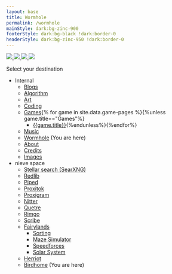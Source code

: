 ```yaml
---
layout: base
title: Wormhole
permalink: /wormhole
mainStyle: dark:bg-zinc-900
footerStyle: dark:bg-black !dark:border-0
headerStyle: dark:bg-zinc-950 !dark:border-0
---
```

<a href="https://www.glitter-graphics.com/myspace/text_generator.php" target=_blank>
  <img class="inline" src="{{"/assets/images/l.gif"|relative_url}}">
  <img class="inline" src="{{"/assets/images/u.gif"|relative_url}}">
  <img class="inline" src="{{"/assets/images/n.gif"|relative_url}}">
  <img class="inline" src="{{"/assets/images/a.gif"|relative_url}}">
</a>

Select your destination
- Internal
  - [Blogs]({{"/"|relative_url}})
  - [Algorithm]({{"/algorithm"|relative_url}})
  - [Art]({{"/art"|relative_url}})
  - [Coding]({{"/coding"|relative_url}})
  - [Games]({{"/games"|relative_url}}){% for game in site.data.game-pages %}{%unless game.title=="Games"%}
    - [{{game.title}}]({{game.url}}){%endunless%}{%endfor%}
  - [Music]({{"/music"|relative_url}})
  - [Wormhole]({{"/wormhole"|relative_url}}) (You are here)
  - [About]({{"/about"|relative_url}})
  - [Credits]({{"/credits"|relative_url}})
  - [Images]({{"/images"|relative_url}})
- nieve space
  - [Stellar search (SearXNG)](https://stellar.agew.tech/)
  - [Redlib](https://redlib.agew.tech/)
  - [Piped](https://piped.agew.tech/)
  - [Proxitok](https://proxitok.stellar.agew.tech/)
  - [Proxigram](https://proxigram.agew.tech/)
  - [Nitter](https://nitter.agew.tech/)
  - [Quetre](https://quetre.agew.tech/)
  - [Rimgo](https://rimgo.agew.tech/)
  - [Scribe](https://scribe.agew.tech/)
  - [Fairylands](https://fairylands.stellar.agew.tech/)
    - [Sorting](https://sorting.stellar.agew.tech/)
    - [Maze Simulator](https://maze-simulator/.stellar.agew.tech/)
    - [Speedforces](https://speedforces.stellar.agew.tech/)
    - [Solar System](https://SolarSystem.stellar.agew.tech/)
  - [Herriot](https://herriot.stellar.agew.tech/)
  - [Birdhome](https://birdhome.stellar.agew.tech/) (You are here)

<style>
</style>